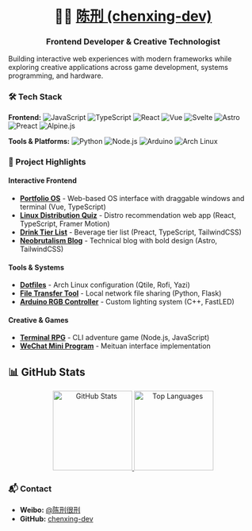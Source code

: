 <h1 align="center">👨‍💻 <a href="https://github.com/chenxing-dev">陈刑 (chenxing-dev)</a></h1>
<h3 align="center">Frontend Developer & Creative Technologist</h3>

Building interactive web experiences with modern frameworks while exploring creative applications across game development, systems programming, and hardware.

### 🛠️ Tech Stack

**Frontend:**
![JavaScript](https://img.shields.io/badge/JavaScript-F7DF1E?style=flat&logo=javascript&logoColor=black) ![TypeScript](https://img.shields.io/badge/TypeScript-3178C6?style=flat&logo=typescript&logoColor=white) ![React](https://img.shields.io/badge/React-61DAFB?style=flat&logo=react&logoColor=black) ![Vue](https://img.shields.io/badge/Vue\.js-4FC08D?style=flat&logo=vuedotjs&logoColor=white)
![Svelte](https://img.shields.io/badge/Svelte-FF3E00?style=flat&logo=svelte&logoColor=white) ![Astro](https://img.shields.io/badge/Astro-BC52EE?style=flat&logo=astro&logoColor=white) ![Preact](https://img.shields.io/badge/Preact-673AB8?style=flat&logo=preact&logoColor=white) ![Alpine.js](https://img.shields.io/badge/Alpine\.js-8BC0D0?style=flat&logo=alpinedotjs&logoColor=black)  

**Tools & Platforms:**
![Python](https://img.shields.io/badge/Python-3776AB?style=flat&logo=python&logoColor=white) ![Node.js](https://img.shields.io/badge/Node\.js-339933?style=flat&logo=nodedotjs&logoColor=white) ![Arduino](https://img.shields.io/badge/Arduino-00878F?style=flat&logo=arduino&logoColor=white) ![Arch Linux](https://img.shields.io/badge/Arch_Linux-1793D1?style=flat&logo=arch-linux&logoColor=white)

### 📁 Project Highlights

#### Interactive Frontend
- **[Portfolio OS](https://chenxing-dev.github.io)** - Web-based OS interface with draggable windows and terminal (Vue, TypeScript)
- **[Linux Distribution Quiz](https://github.com/chenxing-dev/linux-distro-quiz)** - Distro recommendation web app (React, TypeScript, Framer Motion)
- **[Drink Tier List](https://github.com/chenxing-dev/drink-tier-list)** - Beverage tier list (Preact, TypeScript, TailwindCSS)
- **[Neobrutalism Blog](https://github.com/chenxing-dev/blog)** - Technical blog with bold design (Astro, TailwindCSS)

#### Tools & Systems
- **[Dotfiles](https://github.com/chenxing-dev/dotfiles)** - Arch Linux configuration (Qtile, Rofi, Yazi)
- **[File Transfer Tool](https://github.com/chenxing-dev/file-transfer)** - Local network file sharing (Python, Flask)
- **[Arduino RGB Controller](https://github.com/chenxing-dev/arduino-rgb-light)** - Custom lighting system (C++, FastLED)

#### Creative & Games
- **[Terminal RPG](https://github.com/chenxing-dev/text-rpg)** - CLI adventure game (Node.js, JavaScript)
- **[WeChat Mini Program](https://github.com/chenxing-dev/wechat-prank)** - Meituan interface implementation

## 📊 GitHub Stats

<div align="center">
  <!-- GitHub Readme Stats -->
  <a href="https://github.com/chenxing-dev">
    <img height="160em" src="https://github-readme-stats.vercel.app/api?username=chenxing-dev&show_icons=true&theme=graywhite&hide_border=true" alt="GitHub Stats" />
  </a>
  <a href="https://github.com/chenxing-dev">
    <img height="160em" src="https://github-readme-stats.vercel.app/api/top-langs/?username=chenxing-dev&layout=compact&theme=graywhite&hide_border=true&langs_count=8" alt="Top Languages" />
  </a>
</div>

### 📬 Contact

- **Weibo:** [@陈刑很刑](https://weibo.com/u/7874224893)
- **GitHub:** [chenxing-dev](https://github.com/chenxing-dev)